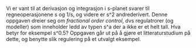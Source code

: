 Vi er vant til at derivasjon og integrasjon i s-planet svarer til regneoperasjonene s og 1/s, og videre er s^2 andrederivert. Denne oppgaven dreier seg om _fractional order control_, dvs regulatrorer (og modeller) som inneholder ledd av typen s^a der a ikke er et helt tall. Hva betyr for eksempel s^0.5? Oppgaven går ut på å gjøre et litteraturstudium på dette, og benytte slik regulering på et utvalgt eksempel.
